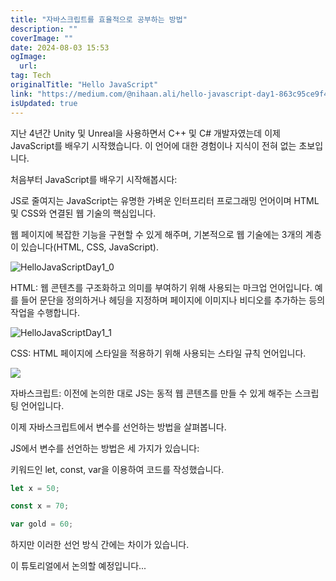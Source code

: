 ```yaml
---
title: "자바스크립트를 효율적으로 공부하는 방법"
description: ""
coverImage: ""
date: 2024-08-03 15:53
ogImage: 
  url: 
tag: Tech
originalTitle: "Hello JavaScript"
link: "https://medium.com/@nihaan.ali/hello-javascript-day1-863c95ce9f42"
isUpdated: true
---
```






지난 4년간 Unity 및 Unreal을 사용하면서 C++ 및 C# 개발자였는데 이제 JavaScript를 배우기 시작했습니다. 이 언어에 대한 경험이나 지식이 전혀 없는 초보입니다.

처음부터 JavaScript를 배우기 시작해봅시다:

JS로 줄여지는 JavaScript는 유명한 가벼운 인터프리터 프로그래밍 언어이며 HTML 및 CSS와 연결된 웹 기술의 핵심입니다.

웹 페이지에 복잡한 기능을 구현할 수 있게 해주며, 기본적으로 웹 기술에는 3개의 계층이 있습니다(HTML, CSS, JavaScript).

<div class="content-ad"></div>

![HelloJavaScriptDay1_0](/assets/img/HelloJavaScriptDay1_0.png)

HTML: 웹 콘텐츠를 구조화하고 의미를 부여하기 위해 사용되는 마크업 언어입니다. 예를 들어 문단을 정의하거나 헤딩을 지정하며 페이지에 이미지나 비디오를 추가하는 등의 작업을 수행합니다.

![HelloJavaScriptDay1_1](/assets/img/HelloJavaScriptDay1_1.png)

CSS: HTML 페이지에 스타일을 적용하기 위해 사용되는 스타일 규칙 언어입니다.

<div class="content-ad"></div>

<img src="/assets/img/HelloJavaScriptDay1_2.png" />

자바스크립트: 이전에 논의한 대로 JS는 동적 웹 콘텐츠를 만들 수 있게 해주는 스크립팅 언어입니다.

이제 자바스크립트에서 변수를 선언하는 방법을 살펴봅니다.

JS에서 변수를 선언하는 방법은 세 가지가 있습니다:

<div class="content-ad"></div>

키워드인 let, const, var을 이용하여 코드를 작성했습니다.

```javascript
let x = 50;

const x = 70;

var gold = 60;
```

<div class="content-ad"></div>

하지만 이러한 선언 방식 간에는 차이가 있습니다.

이 튜토리얼에서 논의할 예정입니다...
